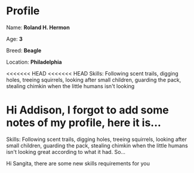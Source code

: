 # Profile

Name: **Roland H. Hermon**

Age: **3**

Breed: **Beagle**

Location: **Philadelphia**

<<<<<<< HEAD
<<<<<<< HEAD
Skills: Following scent trails, digging holes, treeing squirrels, looking after small children, guarding the pack, stealing chimkin when the little humans isn't looking

Hi Addison, I forgot to add some notes of my profile, here it is...
=======
Skills: Following scent trails, digging holes, treeing squirrels, looking after small children, guarding the pack, stealing chimkin when the little humans isn't looking great according to what it had. So...

Hi Sangita, there are some new skills requirements for you
